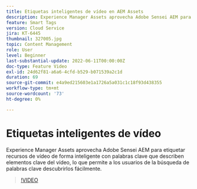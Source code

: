 ```yaml
---
title: Etiquetas inteligentes de vídeo en AEM Assets
description: Experience Manager Assets aprovecha Adobe Sensei AEM para etiquetar recursos de vídeo de forma inteligente con palabras clave que describen elementos clave del vídeo, lo que permite a los usuarios de la búsqueda de palabras clave descubrirlos fácilmente.
feature: Smart Tags
version: Cloud Service
jira: KT-6445
thumbnail: 327005.jpg
topic: Content Management
role: User
level: Beginner
last-substantial-update: 2022-06-11T00:00:00Z
doc-type: Feature Video
exl-id: 24d62f81-a6a6-4cfd-b529-b071539a2c1d
duration: 69
source-git-commit: e4a9ed215603e1a1726a5a031c1c18f93d438355
workflow-type: tm+mt
source-wordcount: '73'
ht-degree: 0%

---
```


# Etiquetas inteligentes de vídeo

Experience Manager Assets aprovecha Adobe Sensei AEM para etiquetar recursos de vídeo de forma inteligente con palabras clave que describen elementos clave del vídeo, lo que permite a los usuarios de la búsqueda de palabras clave descubrirlos fácilmente.

>[!VIDEO](https://video.tv.adobe.com/v/327005?quality=12&learn=on)